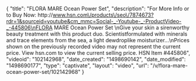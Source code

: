 {
    "title": "FLORA MARE Ocean Power Set",
    "description": "For More Info or to Buy Now: http:\/\/www.hsn.com\/products\/seo\/7874673?rdr=1&sourceid=youtube&cm_mmc=Social-_-Youtube-_-ProductVideo-_-445806\nFLORA MARE Ocean Power Set \nGive your skin a sirenworthy beauty treatment with this product duo. Scientistformulated with minerals and trace elements from the sea, a light dewdroplike moisturizer...\nPrices shown on the previously recorded video may not represent the current price.  View hsn.com to view the current selling price. HSN Item #445806",
    "videoid": "102142968",
    "date_created": "1498690142",
    "date_modified": "1498690177",
    "type": "captivate",
    "layout": "video",
    "url": "\/v\/flora-mare-ocean-power-set\/102142968"
}